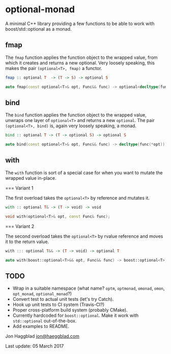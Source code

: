 optional-monad
==============

A minimal C++ library providing a few functions to be able to work with
boost/std::optional as a monad.

fmap
----

The `fmap` function applies the function object to the wrapped value, from
which it creates and returns a new optional. Very loosely speaking, this makes
the pair `(optional<T>, fmap)` a functor.

```haskell
fmap :: optional T  -> (T -> S) -> optional S
```

```c++
auto fmap(const optional<T>& opt, Func&& func) -> optional<decltype(func(*opt))>;
```

bind
----

The `bind` function applies the function object to the wrapped value, unwraps
one layer of `optional<T>` and returns a new `optional`. The pair
`(optional<T>, bind)` is, again very loosely speaking, a monad.

```haskell
bind :: optional T -> (T -> optional S) -> optional S
```

```c++
auto bind(const optional<T>& opt, Func&& func) -> decltype(func(*opt));
```

with
----

The `with` function is sort of a special case for when you want to mutate the
wrapped value in-place.

=== Variant 1

The first overload takes the `optional<T>` by reference and mutates it.

```haskell
with :: optional T& -> (T -> void) -> void
```

```c++
void with(optional<T>& opt, const Func& func);
```

=== Variant 2

The second overload takes the `optional<T>` by rvalue reference and moves it to
the return value.

```haskell
with ::: optional T&& -> (T -> void) -> optional T
```
```c++
auto with(boost::optional<T>&& opt, Func&& func) -> boost::optional<T>;
```

TODO
----

- Wrap in a suitable namespace (what name? `optm`, `optmonad`, `omonad`,
  `omon`, `opt_monad`, `optional_monad`?)
- Convert test to actual unit tests (let's try Catch).
- Hook up unit tests to CI system (Travis-CI?)
- Proper cross-platform build system (probably CMake).
- Currently hardcoded for `boost::optional`. Make it work with `std::optional`
  out-of-the-box.
- Add examples to README.

Jon Haggblad <jon@haeggblad.com>

Last update: 05 March 2017
